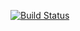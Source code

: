 [![Build Status](https://travis-ci.org/sonnetmedia/brooklinebooksmith.com.svg)](https://travis-ci.org/sonnetmedia/brooklinebooksmith.com)
